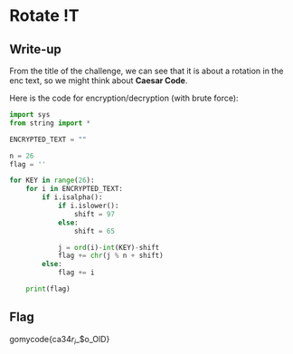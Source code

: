 # Rotate !T

## Write-up

From the title of the challenge, we can see that it is about a rotation in the enc text, so we might think about **Caesar Code**.

Here is the code for encryption/decryption (with brute force):

```py
import sys
from string import *

ENCRYPTED_TEXT = ""

n = 26
flag = ''

for KEY in range(26):
    for i in ENCRYPTED_TEXT:
        if i.isalpha():
            if i.islower():
                shift = 97
            else:
                shift = 65

            j = ord(i)-int(KEY)-shift
            flag += chr(j % n + shift)
        else:
            flag += i

    print(flag)
```

## Flag

gomycode{ca3$4r_i$_$o_OlD}
